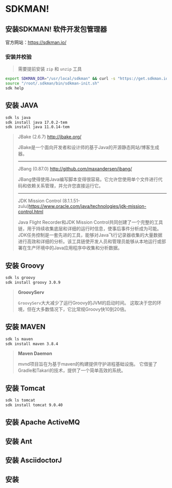 # SDKMAN!

## 安装SDKMAN! 软件开发包管理器

官方网站：https://sdkman.io/

### 安装并校验

> 需要提前安装 `zip` 和 `unzip` 工具

``` bash
export SDKMAN_DIR="/usr/local/sdkman" && curl -s "https://get.sdkman.io" | bash
source "/root/.sdkman/bin/sdkman-init.sh"
sdk help
```



## 安装 JAVA

``` bash
sdk ls java
sdk install java 17.0.2-tem
sdk install java 11.0.14-tem
```

> JBake (2.6.7)                                                  http://jbake.org/
>
> JBake是一个面向开发者和设计师的基于Java的开源静态网站/博客生成器。
> 
>***
> 
>JBang (0.87.0)                              http://github.com/maxandersen/jbang/
> 
>JBang使得使用Java编写脚本变得很容易。它允许您使用单个文件进行代码和依赖关系管理，并允许您直接运行它。
> 
> ***
> 
> JDK Mission Control (8.1.1.51-zulu)https://www.oracle.com/java/technologies/jdk-mission-control.html
> 
> Java Flight Recorder和JDK Mission Control共同创建了一个完整的工具链，用于持续收集底层和详细的运行时信息，使事后事件分析成为可能。JDK任务控制是一套先进的工具，能够对Java飞行记录器收集的大量数据进行高效和详细的分析。该工具链使开发人员和管理员能够从本地运行或部署在生产环境中的Java应用程序中收集和分析数据。
> 
>

## 安装 Groovy

``` bash
sdk ls groovy
sdk install groovy 3.0.9
```

> **GroovyServ**
>
> `GroovyServ`大大减少了运行Groovy的JVM的启动时间。 这取决于您的环境，但在大多数情况下，它比常规Groovy快10到20倍。  

## 安装 MAVEN

``` bash
sdk ls maven
sdk install maven 3.8.4
```

> **Maven Daemon**
>
> mvnd项目旨在为基于maven的构建提供守护进程基础设施。 它借鉴了Gradle和Takari的技术，提供了一个简单高效的系统。  



## 安装 Tomcat


``` bash
sdk ls tomcat
sdk install tomcat 9.0.40
```



## 安装 Apache ActiveMQ



## 安装 Ant



## 安装 AsciidoctorJ



## 安装 

